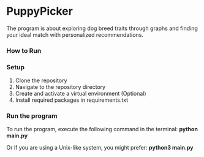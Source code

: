 # PuppyPicker

The program is about exploring dog breed traits through graphs and finding your ideal match with personalized recommendations.

### How to Run

### Setup

1. Clone the repository
2. Navigate to the repository directory
3. Create and activate a virtual environment (Optional)
4. Install required packages in requirements.txt

### Run the program
To run the program, execute the following command in the terminal: 
**python main.py**  

Or if you are using a Unix-like system, you might prefer: **python3 main.py**

